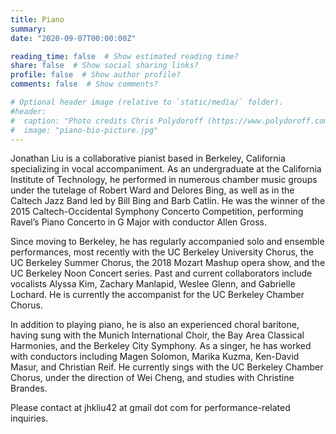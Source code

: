 ```yaml
---
title: Piano
summary:
date: "2020-09-07T00:00:00Z"

reading_time: false  # Show estimated reading time?
share: false  # Show social sharing links?
profile: false  # Show author profile?
comments: false  # Show comments?

# Optional header image (relative to `static/media/` folder).
#header:
#  caption: "Photo credits Chris Polydoroff (https://www.polydoroff.com/)"
#  image: "piano-bio-picture.jpg"
---
```


Jonathan Liu is a collaborative pianist based in Berkeley, California specializing in vocal accompaniment. As an undergraduate at the California Institute of Technology, he performed in numerous chamber music groups under the tutelage of Robert Ward and Delores Bing, as well as in the Caltech Jazz Band led by Bill Bing and Barb Catlin. He was the winner of the 2015 Caltech-Occidental Symphony Concerto Competition, performing Ravel’s Piano Concerto in G Major with conductor Allen Gross.

Since moving to Berkeley, he has regularly accompanied solo and ensemble performances, most recently with the UC Berkeley University Chorus, the UC Berkeley Summer Chorus, the 2018 Mozart Mashup opera show, and the UC Berkeley Noon Concert series. Past and current collaborators include vocalists Alyssa Kim, Zachary Manlapid, Weslee Glenn, and Gabrielle Lochard. He is currently the accompanist for the UC Berkeley Chamber Chorus.

In addition to playing piano, he is also an experienced choral baritone, having sung with the Munich International Choir, the Bay Area Classical Harmonies, and the Berkeley City Symphony. As a singer, he has worked with conductors including Magen Solomon, Marika Kuzma, Ken-David Masur, and Christian Reif. He currently sings with the UC Berkeley Chamber Chorus, under the direction of Wei Cheng, and studies with Christine Brandes.

Please contact at jhkliu42 at gmail dot com for performance-related inquiries.
